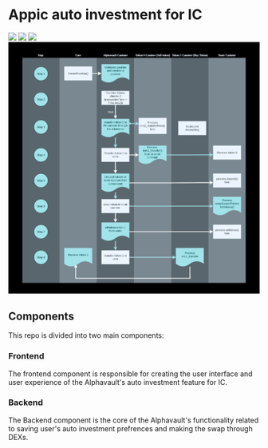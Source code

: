 # Appic auto investment for IC

<img src="https://github.com/AlphaVault-Org/Alphavault_Icp/blob/main/images/screenshot1.png?raw=true"/>
<img src="https://github.com/AlphaVault-Org/Alphavault_Icp/blob/main/images/screenshot2.png?raw=true"/>
<img src="https://github.com/AlphaVault-Org/Alphavault_Icp/blob/main/images/screenshot3.png?raw=true"/>
<img src="https://github.com/AlphaVault-Org/Alphavault_Icp/blob/main/images/icpDigram%20(2).svg?raw=true">

## Components

This repo is divided into two main components:

### Frontend

The frontend component is responsible for creating the user interface and user experience of the Alphavault's auto investment feature for IC.

### Backend

The Backend component is the core of the Alphavault's functionality related to saving user's auto investment prefrences and making the swap through DEXs.

